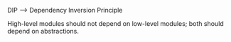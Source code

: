 
DIP --> Dependency Inversion Principle

High-level modules should not depend on low-level modules; both should depend on abstractions.